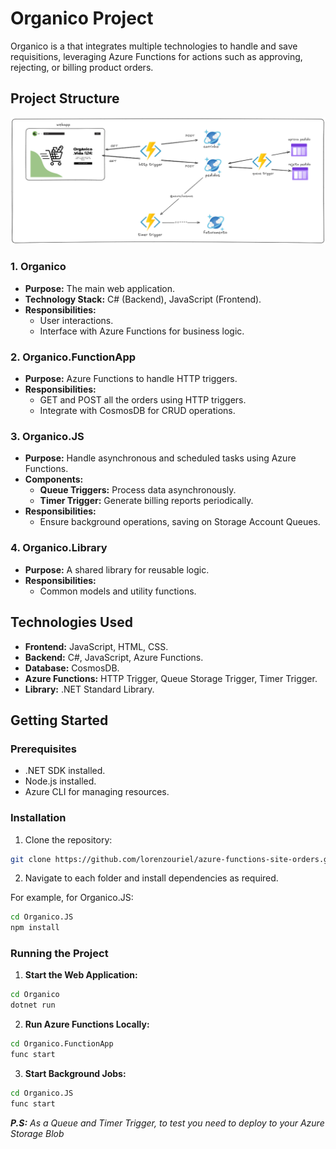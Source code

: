 
# Organico Project

Organico is a that integrates multiple technologies to handle and save requisitions, leveraging Azure Functions for actions such as approving, rejecting, or billing product orders. 

## **Project Structure**
![architecture](/docs/architecture.png)

### **1. Organico**
- **Purpose:** The main web application.
- **Technology Stack:** C# (Backend), JavaScript (Frontend).
- **Responsibilities:**
  - User interactions.
  - Interface with Azure Functions for business logic.

### **2. Organico.FunctionApp**
- **Purpose:** Azure Functions to handle HTTP triggers.
- **Responsibilities:**
  - GET and POST all the orders using HTTP triggers.
  - Integrate with CosmosDB for CRUD operations.

### **3. Organico.JS**
- **Purpose:** Handle asynchronous and scheduled tasks using Azure Functions.
- **Components:**
  - **Queue Triggers:** Process data asynchronously.
  - **Timer Trigger:** Generate billing reports periodically.
- **Responsibilities:**
  - Ensure background operations, saving on Storage Account Queues.

### **4. Organico.Library**
- **Purpose:** A shared library for reusable logic.
- **Responsibilities:**
  - Common models and utility functions.

## **Technologies Used**

- **Frontend:** JavaScript, HTML, CSS.
- **Backend:** C#, JavaScript, Azure Functions.
- **Database:** CosmosDB.
- **Azure Functions:** HTTP Trigger, Queue Storage Trigger, Timer Trigger.
- **Library:** .NET Standard Library.

## **Getting Started**

### Prerequisites
- .NET SDK installed.
- Node.js installed.
- Azure CLI for managing resources.

### Installation

1. Clone the repository:
```bash
git clone https://github.com/lorenzouriel/azure-functions-site-orders.git
```

2. Navigate to each folder and install dependencies as required.
   
For example, for Organico.JS:
```bash
cd Organico.JS
npm install
```

### Running the Project

1. **Start the Web Application:**
```bash
cd Organico
dotnet run
```

2. **Run Azure Functions Locally:**
```bash
cd Organico.FunctionApp
func start
```

3. **Start Background Jobs:**
```bash
cd Organico.JS
func start 
```
***P.S:** As a Queue and Timer Trigger, to test you need to deploy to your Azure Storage Blob*
